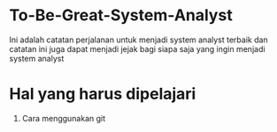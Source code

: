# To-Be-Great-System-Analyst
Ini adalah catatan perjalanan untuk menjadi system analyst terbaik
dan catatan ini juga dapat menjadi jejak bagi siapa saja yang ingin menjadi system analyst

# Hal yang harus dipelajari
1. Cara menggunakan git
